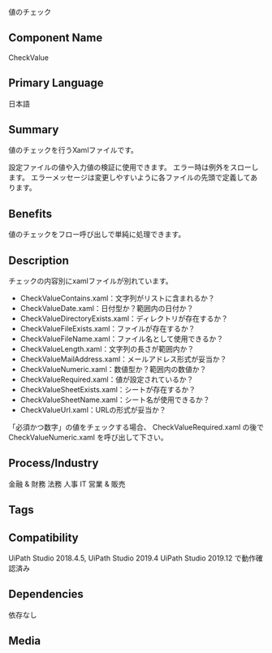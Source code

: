
値のチェック

## Component Name

CheckValue

## Primary Language

日本語

## Summary

値のチェックを行うXamlファイルです。

設定ファイルの値や入力値の検証に使用できます。
エラー時は例外をスローします。
エラーメッセージは変更しやすいように各ファイルの先頭で定義してあります。

## Benefits

値のチェックをフロー呼び出しで単純に処理できます。

## Description

チェックの内容別にxamlファイルが別れています。

- CheckValueContains.xaml：文字列がリストに含まれるか？
- CheckValueDate.xaml：日付型か？範囲内の日付か？
- CheckValueDirectoryExists.xaml：ディレクトリが存在するか？
- CheckValueFileExists.xaml：ファイルが存在するか？
- CheckValueFileName.xaml：ファイル名として使用できるか？
- CheckValueLength.xaml：文字列の長さが範囲内か？
- CheckValueMailAddress.xaml：メールアドレス形式が妥当か？
- CheckValueNumeric.xaml：数値型か？範囲内の数値か？
- CheckValueRequired.xaml：値が設定されているか？
- CheckValueSheetExists.xaml：シートが存在するか？
- CheckValueSheetName.xaml：シート名が使用できるか？
- CheckValueUrl.xaml：URLの形式が妥当か？

「必須かつ数字」の値をチェックする場合、
CheckValueRequired.xaml の後で CheckValueNumeric.xaml を呼び出して下さい。

## Process/Industry

金融 & 財務 法務 人事 IT 営業 & 販売

## Tags

## Compatibility

UiPath Studio 2018.4.5, UiPath Studio 2019.4 UiPath Studio 2019.12 で動作確認済み

## Dependencies

依存なし

## Media


